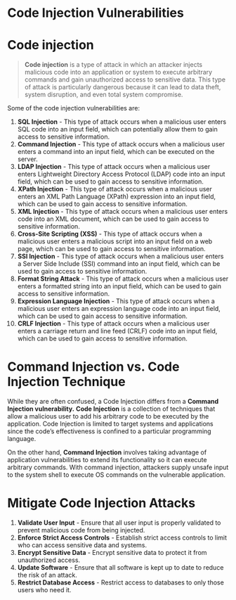# Code Injection Vulnerabilities

# **Code injection**

> **Code injection** is a type of attack in which an attacker injects malicious code into an application or system to execute arbitrary commands and gain unauthorized access to sensitive data. This type of attack is particularly dangerous because it can lead to data theft, system disruption, and even total system compromise.
> 

Some of the code injection vulnerabilities are:

1. **SQL Injection** - This type of attack occurs when a malicious user enters SQL code into an input field, which can potentially allow them to gain access to sensitive information.
2. **Command Injection** - This type of attack occurs when a malicious user enters a command into an input field, which can be executed on the server.
3. **LDAP Injection** - This type of attack occurs when a malicious user enters Lightweight Directory Access Protocol (LDAP) code into an input field, which can be used to gain access to sensitive information.
4. **XPath Injection** - This type of attack occurs when a malicious user enters an XML Path Language (XPath) expression into an input field, which can be used to gain access to sensitive information.
5. **XML Injection** - This type of attack occurs when a malicious user enters code into an XML document, which can be used to gain access to sensitive information.
6. **Cross-Site Scripting (XSS)** - This type of attack occurs when a malicious user enters a malicious script into an input field on a web page, which can be used to gain access to sensitive information.
7. **SSI Injection** - This type of attack occurs when a malicious user enters a Server Side Include (SSI) command into an input field, which can be used to gain access to sensitive information.
8. **Format String Attack** - This type of attack occurs when a malicious user enters a formatted string into an input field, which can be used to gain access to sensitive information.
9. **Expression Language Injection** - This type of attack occurs when a malicious user enters an expression language code into an input field, which can be used to gain access to sensitive information.
10. **CRLF Injection** - This type of attack occurs when a malicious user enters a carriage return and line feed (CRLF) code into an input field, which can be used to gain access to sensitive information.

# **Command Injection vs. Code Injection Technique**

While they are often confused, a Code Injection differs from a **Command Injection vulnerability.** **Code Injection** is a collection of techniques that allow a malicious user to add his arbitrary code to be executed by the application. Code Injection is limited to target systems and applications since the code’s effectiveness is confined to a particular programming language.

On the other hand, **Command Injection** involves taking advantage of application vulnerabilities to extend its functionality so it can execute arbitrary commands. With command injection, attackers supply unsafe input to the system shell to execute OS commands on the vulnerable application.

# **Mitigate Code Injection Attacks**

1. **Validate User Input** - Ensure that all user input is properly validated to prevent malicious code from being injected.
2. **Enforce Strict Access Controls** - Establish strict access controls to limit who can access sensitive data and systems.
3. **Encrypt Sensitive Data** - Encrypt sensitive data to protect it from unauthorized access.
4. **Update Software** - Ensure that all software is kept up to date to reduce the risk of an attack.
5. **Restrict Database Access** - Restrict access to databases to only those users who need it.
